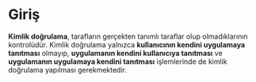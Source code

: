 # Giriş

**Kimlik doğrulama**, tarafların gerçekten tanımlı taraflar olup olmadıklarının kontrolüdür. Kimlik doğrulama yalnızca **kullanıcının kendini uygulamaya tanıtması** olmayıp, **uygulamanın kendini kullanıcıya tanıtması** ve **uygulamanın uygulamaya kendini tanıtması** işlemlerinde de kimlik doğrulama yapılması gerekmektedir.
